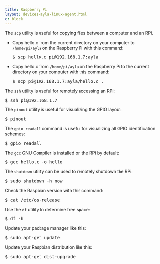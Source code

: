 ```yaml
---
title: Raspberry Pi
layout: devices-ayla-linux-agent.html
c: block
---
```


The <code>scp</code> utility is useful for copying files between a computer and an RPi.

<ul>
<li>Copy hello.c from the current directory on your computer to <code>/home/pi/ayla</code> on the Raspberry Pi with this command:
<pre>
$ scp hello.c pi@192.168.1.7:ayla
</pre>
</li>
<li>Copy hello.c from <code>/home/pi/ayla</code> on the Raspberry Pi to the current directory on your computer with this command:
<pre>
$ scp pi@192.168.1.7:ayla/hello.c .
</pre>
</li>
</ul>

The <code>ssh</code> utility is useful for remotely accessing an RPi:

<pre>
$ ssh pi@192.168.1.7
</pre>

The <code>pinout</code> utility is useful for visualizing the GPIO layout:

<pre>
$ pinout
</pre>

The <code>gpio readall</code> command is useful for visualizing all GPIO identification schemes:

<pre>
$ gpio readall
</pre>

The <code>gcc</code> GNU Compiler is installed on the RPi by default:

<pre>
$ gcc hello.c -o hello
</pre>

The <code>shutdown</code> utility can be used to remotely shutdown the RPi:

<pre>
$ sudo shutdown -h now
</pre>

Check the Raspbian version with this command:

<pre>
$ cat /etc/os-release
</pre>

Use the <code>df</code> utility to determine free space:

<pre>
$ df -h
</pre>

Update your package manager like this:

<pre>
$ sudo apt-get update
</pre>

Update your Raspbian distribution like this:

<pre>
$ sudo apt-get dist-upgrade
</pre>
